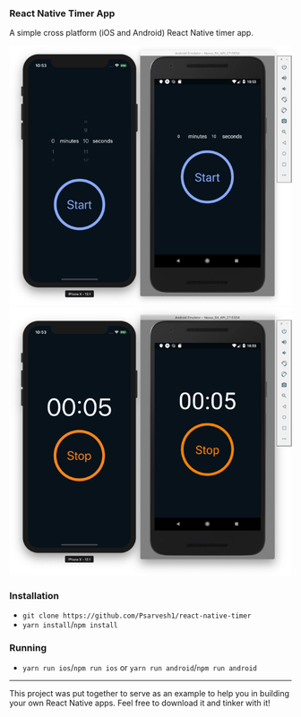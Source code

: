 ### React Native Timer App

A simple cross platform (iOS and Android) React Native timer app. 

![Demo Select](./assets/select.png)
![Demo Count](./assets/countdown.png)

### Installation

- `git clone https://github.com/Psarvesh1/react-native-timer`
- `yarn install`/`npm install`

### Running

- `yarn run ios`/`npm run ios` or `yarn run android`/`npm run android`

---

This project was put together to serve as an example to help you in building your own React Native apps. Feel free to download it and tinker with it!


